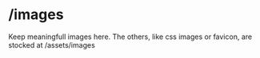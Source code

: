 # /images
Keep meaningfull images here.
The others, like css images or favicon, are stocked at /assets/images
